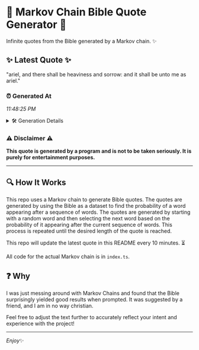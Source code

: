 # 📖 Markov Chain Bible Quote Generator 📖

Infinite quotes from the Bible generated by a Markov chain. ✨

## ✨ Latest Quote ✨
"ariel, and there shall be heaviness and sorrow: and it shall be unto me as ariel."

### ⏰ Generated At
*11:48:25 PM*

<details>
    <summary>🛠️ Generation Details</summary>
    <p>
        <strong>🌱 Seed:</strong> ariel,<br>
        <strong>🔄 Iterations:</strong> 15<br>
        <strong>📜 Context History:</strong><br>[ ariel, ]: and<br>[ ariel,, and ]: there<br>[ ariel,, and, there ]: shall<br>[ ariel,, and, there, shall ]: be<br>[ ariel,, and, there, shall, be ]: heaviness<br>[ ariel,, and, there, shall, be, heaviness ]: and<br>[ and, there, shall, be, heaviness, and ]: sorrow:<br>[ there, shall, be, heaviness, and, sorrow: ]: and<br>[ shall, be, heaviness, and, sorrow:, and ]: it<br>[ be, heaviness, and, sorrow:, and, it ]: shall<br>[ heaviness, and, sorrow:, and, it, shall ]: be<br>[ and, sorrow:, and, it, shall, be ]: unto<br>[ sorrow:, and, it, shall, be, unto ]: me<br>[ and, it, shall, be, unto, me ]: as<br>[ it, shall, be, unto, me, as ]: ariel.<br>
    </p>
</details>

### ⚠️ Disclaimer ⚠️
**This quote is generated by a program and is not to be taken seriously. It is purely for entertainment purposes.**

---

## 🔍 How It Works

This repo uses a Markov chain to generate Bible quotes. The quotes are generated by using the Bible as a dataset to find the probability of a word appearing after a sequence of words. The quotes are generated by starting with a random word and then selecting the next word based on the probability of it appearing after the current sequence of words. This process is repeated until the desired length of the quote is reached.

This repo will update the latest quote in this README every 10 minutes. ⏳

All code for the actual Markov chain is in `index.ts`.

## ❓ Why

I was just messing around with Markov Chains and found that the Bible surprisingly yielded good results when prompted. 
It was suggested by a friend, and I am in no way christian.

Feel free to adjust the text further to accurately reflect your intent and experience with the project!

---

*Enjoy*✨
